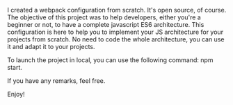 I created a webpack configuration from scratch.
It's open source, of course.
The objective of this project was to help developers, either you're a beginner or not, to have a complete javascript ES6 architecture.
This configuration is here to help you to implement your JS architecture for your projects from scratch. No need to code the whole architecture, you can use it and adapt it to your projects.

To launch the project in local, you can use the following command: npm start.

If you have any remarks, feel free.

Enjoy!
